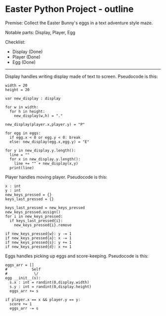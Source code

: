 # Easter Python Project - outline
Premise: Collect the Easter Bunny's eggs in a text adventure style maze.

Notable parts: Display, Player, Egg

Checklist:
- Display (Done)
- Player (Done)
- Egg (Done)

---

Display handles writing display made of text to screen. Pseudocode is this:
```
width = 20
height = 20

var new_display : display

for w in width:
  for h in height:
    new_display(w,h) = "."

new_display(player.x,player.y) = "P"

for egg in eggs:
  if egg.x < 0 or egg.y < 0: break
  else: new_display(egg.x,egg.y) = "E"

for y in new_display.y.length():
  line = ""
  for x in new_display.y.length():
    line += "" + new_display(x,y)
  print(line)
```

Player handles moving player. Pseudocode is this:
```
x : int
y : int
new_keys_pressed = {}
keys_last_pressed = {}

keys_last_pressed = new_keys_pressed
new_keys_pressed.assign()
for i in new_keys_pressed:
  if keys_last_pressed{i}:
    new_keys_pressed{i}.remove

if new_keys_pressed{w}: y -= 1
if new_keys_pressed{a}: x -= 1
if new_keys_pressed{s}: y += 1
if new_keys_pressed{d}: x += 1
```

Eggs handles picking up eggs and score-keeping. Pseudocode is this:
```
eggs_arr = []
#           Self
#            \/
egg __init__(s):
  s.x : int = randint(0,display.width)
  s.y : int = randint(0,display.height)
  eggs_arr += s

if player.x == x && player.y == y:
  score += 1
  eggs_arr -= s
  
```
